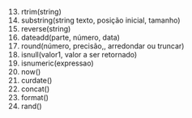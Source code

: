 13. rtrim(string)
14. substring(string texto, posição inicial, tamanho)
15. reverse(string)
16. dateadd(parte, número, data)
17. round(número, precisão,, arredondar ou truncar)
18. isnull(valor1, valor a ser retornado)
19. isnumeric(expressao)
20. now()
21. curdate()
22. concat()
23. format()
24. rand()
